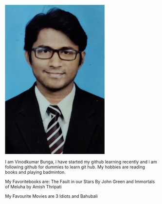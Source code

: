 
![headshot](profilephoto-2-min.jpg)


I am Vinodkumar Bunga, i have started my github learning recently and i am following github for dummies to learn git hub. My hobbies are reading books and playing badminton.

My Favoritebooks are: The Fault in our Stars By John Green and Immortals of Meluha by Amish Thripati

My Favourite Movies are 3 Idiots and Bahubali
